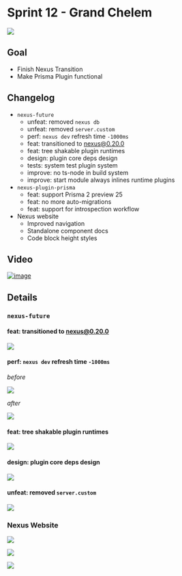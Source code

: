 # Sprint 12 - Grand Chelem

<img src="https://images.unsplash.com/photo-1574781689744-c255032f79da?ixlib=rb-1.2.1&q=85&fm=jpg&cs=srgb&w=900&h=300&fit=crop">

## Goal

- Finish Nexus Transition
- Make Prisma Plugin functional

## Changelog

- `nexus-future`
  - unfeat: removed `nexus db`
  - unfeat: removed `server.custom`
  - perf: `nexus dev` refresh time `-1000ms`
  - feat: transitioned to nexus@0.20.0
  - feat: tree shakable plugin runtimes
  - design: plugin core deps design
  - tests: system test plugin system
  - improve: no ts-node in build system
  - improve: start module always inlines runtime plugins
- `nexus-plugin-prisma`
  - feat: support Prisma 2 preview 25
  - feat: no more auto-migrations
  - feat: support for introspection workflow
- Nexus website
  - Improved navigation
  - Standalone component docs
  - Code block height styles

## Video

[![image](video.png)](https://prisma.zoom.us/rec/play/uZJ8Iez5-m43GYHG4QSDBPJxW9W7faus2iVM_vdYmk2zVSJXZFX0b7pDarDZRHSjEOHl-bZD_mudaqEP?continueMode=true&_x_zm_rtaid=OrxT6kZGRamoqAnAQOulVg.1585926930330.68a2bd635e5cdcb80e4ec461a92f5a2b&_x_zm_rhtaid=323)

## Details

### `nexus-future`

#### feat: transitioned to nexus@0.20.0

![](nexus-transition.png)

#### perf: `nexus dev` refresh time `-1000ms`

_before_

![](nexus-before.png)

_after_

![](nexus-after.png)

#### feat: tree shakable plugin runtimes

![](nexus-plugin-shakable.png)

#### design: plugin core deps design

![](nexus-plugin-design.png)

#### unfeat: removed `server.custom`

![](nexus-server-express.png)

### Nexus Website

![](website-nav.png)

![](website-max-height.png)

![](website-schema.png)
